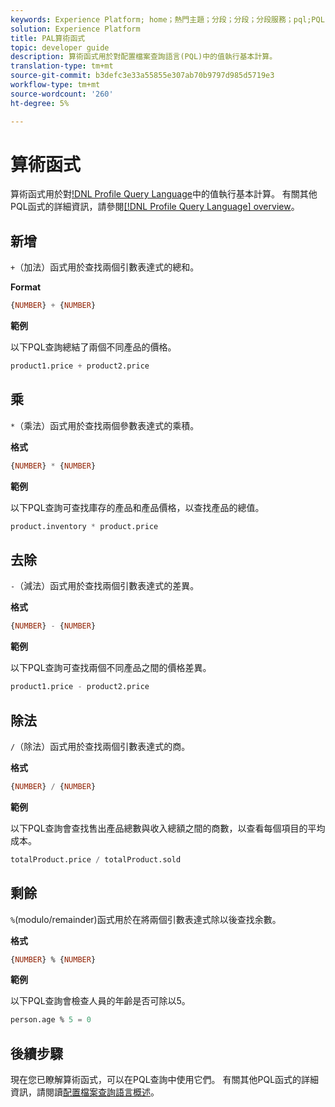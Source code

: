 ```yaml
---
keywords: Experience Platform; home；熱門主題；分段；分段；分段服務；pql;PQL；配置檔案查詢語言；算術函式；算術；
solution: Experience Platform
title: PAL算術函式
topic: developer guide
description: 算術函式用於對配置檔案查詢語言(PQL)中的值執行基本計算。
translation-type: tm+mt
source-git-commit: b3defc3e33a55855e307ab70b9797d985d5719e3
workflow-type: tm+mt
source-wordcount: '260'
ht-degree: 5%

---
```



# 算術函式

算術函式用於對[!DNL Profile Query Language](PQL)中的值執行基本計算。 有關其他PQL函式的詳細資訊，請參閱[[!DNL Profile Query Language] overview](./overview.md)。

## 新增

`+`（加法）函式用於查找兩個引數表達式的總和。

**Format**

```sql
{NUMBER} + {NUMBER}
```

**範例**

以下PQL查詢總結了兩個不同產品的價格。

```sql
product1.price + product2.price
```

## 乘

`*`（乘法）函式用於查找兩個參數表達式的乘積。

**格式**

```sql
{NUMBER} * {NUMBER}
```

**範例**

以下PQL查詢可查找庫存的產品和產品價格，以查找產品的總值。

```sql
product.inventory * product.price
```

## 去除

`-`（減法）函式用於查找兩個引數表達式的差異。

**格式**

```sql
{NUMBER} - {NUMBER}
```

**範例**

以下PQL查詢可查找兩個不同產品之間的價格差異。

```sql
product1.price - product2.price
```

## 除法

`/`（除法）函式用於查找兩個引數表達式的商。

**格式**

```sql
{NUMBER} / {NUMBER}
```

**範例**

以下PQL查詢會查找售出產品總數與收入總額之間的商數，以查看每個項目的平均成本。

```sql
totalProduct.price / totalProduct.sold
```

## 剩餘

`%`(modulo/remainder)函式用於在將兩個引數表達式除以後查找余數。

**格式**

```sql
{NUMBER} % {NUMBER}
```

**範例**

以下PQL查詢會檢查人員的年齡是否可除以5。

```sql
person.age % 5 = 0
```

## 後續步驟

現在您已瞭解算術函式，可以在PQL查詢中使用它們。 有關其他PQL函式的詳細資訊，請閱讀[配置檔案查詢語言概述](./overview.md)。
